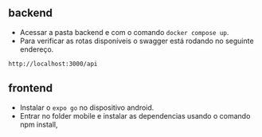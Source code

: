 

## backend
- Acessar a pasta backend e com o comando `docker compose up`.
- Para verificar as rotas disponíveis o swagger está rodando no seguinte endereço.

```
http://localhost:3000/api
```

## frontend
- Instalar o `expo go` no dispositivo android.
- Entrar no folder mobile e instalar as dependencias usando o comando npm install,
